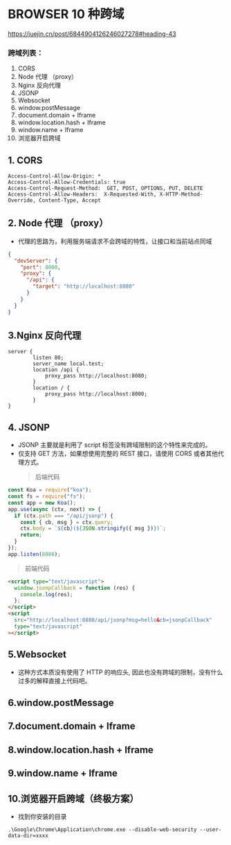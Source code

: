 # BROWSER 10 种跨域
https://juejin.cn/post/6844904126246027278#heading-43

### 跨域列表：

1. CORS
2. Node 代理 （proxy）
3. Nginx 反向代理
4. JSONP
5. Websocket
6. window.postMessage
7. document.domain + Iframe
8. window.location.hash + Iframe
9. window.name + Iframe
10. 浏览器开启跨域


## 1. CORS

```http
Access-Control-Allow-Origin: *
Access-Control-Allow-Credentials: true
Access-Control-Request-Method:  GET, POST, OPTIONS, PUT, DELETE
Access-Control-Allow-Headers:  X-Requested-With, X-HTTP-Method-Override, Content-Type, Accept
```

## 2. Node 代理 （proxy）

- 代理的思路为，利用服务端请求不会跨域的特性，让接口和当前站点同域

```json
{
  "devServer": {
    "port": 8000,
    "proxy": {
      "/api": {
        "target": "http://localhost:8080"
      }
    }
  }
}
```

## 3.Nginx 反向代理

```nginx
server {
        listen 80;
        server_name local.test;
        location /api {
            proxy_pass http://localhost:8080;
        }
        location / {
            proxy_pass http://localhost:8000;
        }
}

```

## 4. JSONP

- JSONP 主要就是利用了 script 标签没有跨域限制的这个特性来完成的。
- 仅支持 GET 方法，如果想使用完整的 REST 接口，请使用 CORS 或者其他代理方式。
  > 后端代码

```javascript
const Koa = require("koa");
const fs = require("fs");
const app = new Koa();
app.use(async (ctx, next) => {
  if (ctx.path === "/api/jsonp") {
    const { cb, msg } = ctx.query;
    ctx.body = `${cb}(${JSON.stringify({ msg })})`;
    return;
  }
});
app.listen(8080);
```

> 前端代码

```html
<script type="text/javascript">
  window.jsonpCallback = function (res) {
    console.log(res);
  };
</script>
<script
  src="http://localhost:8080/api/jsonp?msg=hello&cb=jsonpCallback"
  type="text/javascript"
></script>
```

## 5.Websocket

- 这种方式本质没有使用了 HTTP 的响应头, 因此也没有跨域的限制，没有什么过多的解释直接上代码吧。

## 6.window.postMessage

## 7.document.domain + Iframe

## 8.window.location.hash + Iframe

## 9.window.name + Iframe

## 10.浏览器开启跨域（终极方案）

- 找到你安装的目录

`.\Google\Chrome\Application\chrome.exe --disable-web-security --user-data-dir=xxxx`
